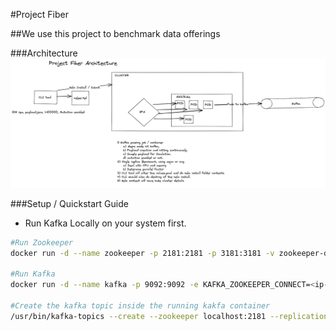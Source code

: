 #Project Fiber

##We use this project to benchmark data offerings


###Architecture
![](resources/Project-Fiber-Architechture.png)


###Setup / Quickstart Guide

- Run Kafka Locally on your system first.
```bash
#Run Zookeeper
docker run -d --name zookeeper -p 2181:2181 -p 3181:3181 -v zookeeper-data:/data/zookeeper -e ZOOKEEPER_CLIENT_PORT=2181 --memory 512m confluentinc/cp-zookeeper:5.4.0

#Run Kafka
docker run -d --name kafka -p 9092:9092 -e KAFKA_ZOOKEEPER_CONNECT=<ip-address or hostname>:2181 -e KAFKA_ADVERTISED_LISTENERS=PLAINTEXT://<ip-address or hostname>:9092 --memory 512m confluentinc/cp-kafka:5.5.0

#Create the kafka topic inside the running kakfa container
/usr/bin/kafka-topics --create --zookeeper localhost:2181 --replication-factor 1 --partitions 1 --topic my-topic
```
